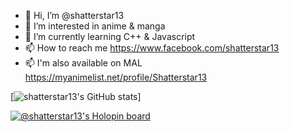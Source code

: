 - 👋 Hi, I’m @shatterstar13
- 👀 I’m interested in anime & manga
- 🌱 I’m currently learning C++ & Javascript
- 📫 How to reach me https://www.facebook.com/shatterstar13
- 📫 I'm also available on MAL https://myanimelist.net/profile/Shatterstar13

[![shatterstar13's GitHub stats](https://github-readme-stats.vercel.app/api?username=shatterstar13's)]

[![@shatterstar13's Holopin board](https://holopin.me/shatterstar13)](https://holopin.io/@shatterstar13)

<!---
shatterstar13/shatterstar13 is a ✨ special ✨ repository because its `README.md` (this file) appears on your GitHub profile.
You can click the Preview link to take a look at your changes.
--->
